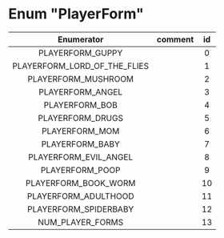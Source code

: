 # Enum "PlayerForm"
|Enumerator|comment|id|
|:--:|:--:|:--:|
| PLAYERFORM_GUPPY |  | 0 |
| PLAYERFORM_LORD_OF_THE_FLIES |  | 1 |
| PLAYERFORM_MUSHROOM |  | 2 |
| PLAYERFORM_ANGEL |  | 3 |
| PLAYERFORM_BOB |  | 4 |
| PLAYERFORM_DRUGS |  | 5 |
| PLAYERFORM_MOM |  | 6 |
| PLAYERFORM_BABY |  | 7 |
| PLAYERFORM_EVIL_ANGEL |  | 8 |
| PLAYERFORM_POOP |  | 9 |
| PLAYERFORM_BOOK_WORM |  | 10 |
| PLAYERFORM_ADULTHOOD |  | 11 |
| PLAYERFORM_SPIDERBABY |  | 12 |
| NUM_PLAYER_FORMS |  | 13 |